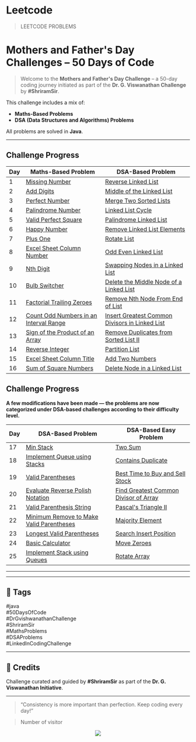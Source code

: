 # Leetcode
>LEETCODE PROBLEMS

#  Mothers and Father's Day Challenges – 50 Days of Code

>Welcome to the **Mothers and Father's Day Challenge** – a 50-day coding journey initiated as part of the **Dr. G. Viswanathan Challenge** by **#ShriramSir**.

This challenge includes a mix of:
-  **Maths-Based Problems**
-  **DSA (Data Structures and Algorithms) Problems**

All problems are solved in **Java**.

---


##  Challenge Progress

| Day | Maths-Based Problem                                                                 | DSA-Based Problem                                                                   |
|-----|--------------------------------------------------------------------------------------|--------------------------------------------------------------------------------------|
| 1   | [Missing Number](https://leetcode.com/problems/missing-number/)                     | [Reverse Linked List](https://leetcode.com/problems/reverse-linked-list/)           |
| 2   | [Add Digits](https://leetcode.com/problems/add-digits/)                             | [Middle of the Linked List](https://leetcode.com/problems/middle-of-the-linked-list/)|
| 3   | [Perfect Number](https://leetcode.com/problems/perfect-number/)                     | [Merge Two Sorted Lists](https://leetcode.com/problems/merge-two-sorted-lists/)     |
| 4   | [Palindrome Number](https://leetcode.com/problems/palindrome-number/)               | [Linked List Cycle](https://leetcode.com/problems/linked-list-cycle/)               |
| 5   | [Valid Perfect Square](https://leetcode.com/problems/valid-perfect-square/)         | [Palindrome Linked List](https://leetcode.com/problems/palindrome-linked-list/)     |
| 6   | [Happy Number](https://leetcode.com/problems/happy-number/)                         | [Remove Linked List Elements](https://leetcode.com/problems/remove-linked-list-elements/) |
| 7   | [Plus One](https://leetcode.com/problems/plus-one/)                                 | [Rotate List](https://leetcode.com/problems/rotate-list/)                           |
| 8   | [Excel Sheet Column Number](https://leetcode.com/problems/excel-sheet-column-number/)| [Odd Even Linked List](https://leetcode.com/problems/odd-even-linked-list/)         |
| 9   | [Nth Digit](https://leetcode.com/problems/nth-digit/)                               | [Swapping Nodes in a Linked List](https://leetcode.com/problems/swapping-nodes-in-a-linked-list/) |
| 10  | [Bulb Switcher](https://leetcode.com/problems/bulb-switcher/)                       | [Delete the Middle Node of a Linked List](https://leetcode.com/problems/delete-the-middle-node-of-a-linked-list/) |
| 11  | [Factorial Trailing Zeroes](https://leetcode.com/problems/factorial-trailing-zeroes/)| [Remove Nth Node From End of List](https://leetcode.com/problems/remove-nth-node-from-end-of-list/) |
| 12  | [Count Odd Numbers in an Interval Range](https://leetcode.com/problems/count-odd-numbers-in-an-interval-range/) | [Insert Greatest Common Divisors in Linked List](https://leetcode.com/problems/insert-greatest-common-divisors-in-linked-list/) |
| 13  | [Sign of the Product of an Array](https://leetcode.com/problems/sign-of-the-product-of-an-array/)      | [Remove Duplicates from Sorted List II](https://leetcode.com/problems/remove-duplicates-from-sorted-list-ii/) |
| 14  | [Reverse Integer](https://leetcode.com/problems/reverse-integer/)                                       | [Partition List](https://leetcode.com/problems/partition-list/)|
| 15  | [Excel Sheet Column Title](https://leetcode.com/problems/excel-sheet-column-title/description/) | [Add Two Numbers](https://leetcode.com/problems/add-two-numbers/description/)       |
| 16  | [Sum of Square Numbers](https://leetcode.com/problems/sum-of-square-numbers/description/) | [Delete Node in a Linked List](https://leetcode.com/problems/delete-node-in-a-linked-list/description/) |

##  Challenge Progress
**A few modifications have been made — the problems are now categorized under DSA-based challenges according to their difficulty level.**

| Day  | DSA-Based Problem                                                                 | DSA-Based Easy Problem                                                              | 
|------|-----------------------------------------------------------------------------------|--------------------------------------------------------------------------------------|
| 17   | [Min Stack](https://leetcode.com/problems/min-stack/description/)               | [Two Sum](https://leetcode.com/problems/two-sum/description/)                       |
| 18   |[Implement Queue using Stacks](https://leetcode.com/problems/implement-queue-using-stacks/description/)|[Contains Duplicate](https://leetcode.com/problems/contains-duplicate/description/)|
| 19   |[Valid Parentheses](https://leetcode.com/problems/valid-parentheses/submissions/1637017811/)|[Best Time to Buy and Sell Stock](https://leetcode.com/problems/best-time-to-buy-and-sell-stock/submissions/1637018472/)|
|20|[Evaluate Reverse Polish Notation](https://leetcode.com/problems/evaluate-reverse-polish-notation/description/)|[Find Greatest Common Divisor of Array](https://leetcode.com/problems/find-greatest-common-divisor-of-array/)|
|21|[Valid Parenthesis String](https://leetcode.com/problems/valid-parenthesis-string/description/)|[Pascal's Triangle II](https://leetcode.com/problems/pascals-triangle-ii/)|
|22|[Minimum Remove to Make Valid Parentheses](https://leetcode.com/problems/minimum-remove-to-make-valid-parentheses/)|[Majority Element](https://leetcode.com/problems/majority-element/description/)|
|23|[ Longest Valid Parentheses](https://leetcode.com/problems/longest-valid-parentheses/description/)|[Search Insert Position](https://leetcode.com/problems/search-insert-position/description/)|
|24| [Basic Calculator](https://leetcode.com/problems/basic-calculator/description/)|[Move Zeroes](https://leetcode.com/problems/move-zeroes/description/)|
|25|[Implement Stack using Queues](https://leetcode.com/problems/implement-stack-using-queues/description/)|[Rotate Array](https://leetcode.com/problems/rotate-array/description/)|



---

---

## 🔖 Tags

#java  
#50DaysOfCode  
#DrGvishwanathanChallenge  
#ShriramSir  
#MathsProblems  
#DSAProblems  
#LinkedInCodingChallenge  

---

## 👏 Credits

Challenge curated and guided by **#ShriramSir** as part of the **Dr. G. Viswanathan Initiative**.

---

> “Consistency is more important than perfection. Keep coding every day!”

> Number of visitor 
<p align="center">
  <img src="https://profile-counter.glitch.me/aryan-khatri/count.svg" />
</p>
